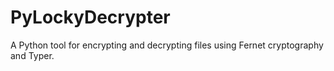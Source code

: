 # PyLockyDecrypter
A Python tool for encrypting and decrypting files using Fernet cryptography and Typer.
